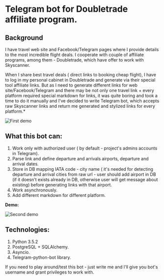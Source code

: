 # Telegram bot for Doubletrade affiliate program.

## Background

I have travel web site and Facebook/Telegram pages where I provide details to the most incredible flight deals. I cooperate with couple of affiliate programs, among them - Doubletrade, which have offer to work with Skyscanner. 

When I share best travel deals ( direct links to booking cheap flight),  I have to log in my personal cabinet in Doubletrade and generate via their special tool affiliate links. But as I need to generate different links for web site/Facebook/Telegram and there may be not only one travel link + every platform required special markdown for links, it was quite boring and took a time to do it manually and I've decided to write Telegram bot, which accepts raw Skyscanner links and return me generated and stylized links for every platform.*

![First demo](https://media.giphy.com/media/1lBIEni8wON0Lk8B9g/giphy.gif)

## What this bot can:
1. Work only with authorized user ( by default - project's admins accounts in Telegram).
2. Parse link and define departure and arrivals airports, departure and arrival dates.
3. Store in DB mapping IATA code - city name ( it's needed for detecting departure and arrival cities from raw url - user should add airport in DB (if it doesn't exists already in DB, otherwise user will get message about existing) before generating links with that airport.
4. Work asynchronously.
5. Add different markdown for different platform.

**Demo:**

![Second demo](https://media.giphy.com/media/1fly80FHe75kB9Ae5M/giphy.gif)

## Technologies:

1. Python 3.5.2
2. PostgreSQL + SQLAlchemy.
3. Asyncio.
4. Telegram-python-bot library.

If you need to play around/test this bot - just write me and I'll give you bot's username and grant privileges to work with. 
